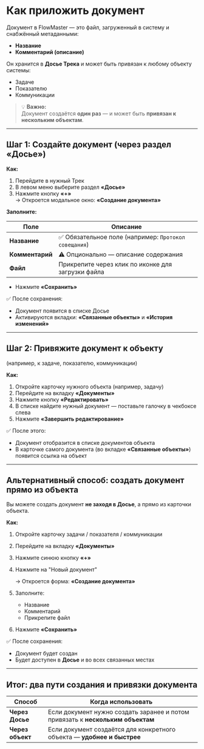 # Как приложить документ

Документ в FlowMaster — это файл, загруженный в систему и снабжённый метаданными:  

- **Название**
- **Комментарий (описание)**

Он хранится в **Досье Трека** и может быть привязан к любому объекту системы:

- Задаче
- Показателю
- Коммуникации

> 💡 **Важно:**  
> Документ создаётся **один раз** — и может быть **привязан к нескольким объектам**.  

---

## Шаг 1: Создайте документ (через раздел «Досье»)

**Как:**

1. Перейдите в нужный Трек
2. В левом меню выберите раздел **«Досье»**
3. Нажмите кнопку **«+»**  
   → Откроется модальное окно: **«Создание документа»**

**Заполните:**

| Поле | Описание |
|------|--------|
| **Название** | ✅ Обязательное поле (например: `Протокол совещания`) |
| **Комментарий** | ⚠️ Опционально — описание содержания |
| **Файл** | Прикрепите через клик по иконке для загрузки файла |

- Нажмите **«Сохранить»**

✅ После сохранения:

- Документ появится в списке Досье
- Активируются вкладки: **«Связанные объекты»** и **«История изменений»**

---

## Шаг 2: Привяжите документ к объекту

(например, к задаче, показателю, коммуникации)

**Как:**

1. Откройте карточку нужного объекта (например, задачу)
2. Перейдите на вкладку **«Документы»**
3. Нажмите кнопку **«Редактировать»**  
4. В списке найдите нужный документ — поставьте галочку в чекбоксе слева
5. Нажмите **«Завершить редактирование»**

✅ После этого:

- Документ отобразится в списке документов объекта
- В карточке самого документа (во вкладке **«Связанные объекты»**) появится ссылка на объект

---

## Альтернативный способ: создать документ прямо из объекта

Вы можете создать документ **не заходя в Досье**, а прямо из карточки объекта.

**Как:**

1. Откройте карточку задачи / показателя / коммуникации
2. Перейдите на вкладку **«Документы»**
3. Нажмите синюю кнопку **«+»**  
4. Нажмите на "Новый документ"
    
    → Откроется форма: **«Создание документа»**

4. Заполните:
     - Название
     - Комментарий
     - Прикрепите файл
5. Нажмите **«Сохранить»**

✅ После сохранения:

- Документ будет создан
- Будет доступен в **Досье** и во всех связанных местах

---

## Итог: два пути создания и привязки документа

| Способ | Когда использовать |
|-------|---------------------|
| **Через Досье** | Если документ нужно создать заранее и потом привязать к **нескольким объектам** |
| **Через объект** | Если документ создаётся для конкретного объекта — **удобнее и быстрее** |